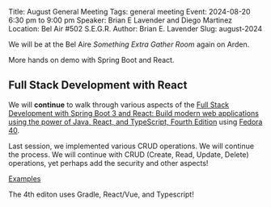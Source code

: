 Title: August General Meeting
Tags: general meeting
Event: 2024-08-20 6:30 pm to 9:00 pm
Speaker: Brian E Lavender and Diego Martinez
Location: Bel Air #502 S.E.G.R.
Author: Brian E. Lavender
Slug: august-2024

We will be at the Bel Aire *Something Extra Gather Room* again on Arden.

More hands on demo with Spring Boot and React. 

## Full Stack Development with React

We will **continue** to walk through various aspects of the [Full Stack Development with Spring Boot 3 and React: Build modern web applications using the power of Java, React, and TypeScript, Fourth Edition](https://www.packtpub.com/en-us/product/full-stack-development-with-spring-boot-3-and-react-9781805122463) using [Fedora 40](https://fedoraproject.org/workstation/download).

Last session, we implemented various CRUD operations. We will continue the process.
We will continue with CRUD (Create, Read, Update, Delete) operations, yet perhaps add the security and other aspects!

[Examples](https://github.com/PacktPublishing/Full-Stack-Development-with-Spring-Boot-3-and-React-Fourth-Edition)

The 4th editon uses Gradle, React/Vue, and Typescript!
